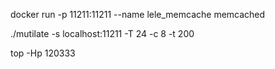 
docker run -p 11211:11211 --name lele_memcache memcached

./mutilate -s localhost:11211 -T 24 -c 8 -t 200

top -Hp 120333